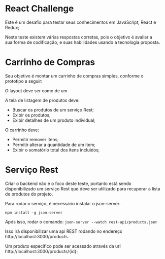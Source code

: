 # React Challenge

Este é um desafio para testar seus conhecimentos em JavaScript, React e Redux;

Neste teste existem várias respostas corretas, pois o objetivo é avaliar a sua forma de codificação, e suas habilidades usando a tecnologia proposta.

# Carrinho de Compras

Seu objetivo é montar um carrinho de compras simples, conforme o prototipo a seguir:

O layout deve ser como de um 

A tela de listagem de produtos deve:

- Buscar os produtos de um serviço Rest;
- Exibir os produtos;
- Exibir detalhes de um produto individual;

O carrinho deve:

- Permitir remover itens;
- Permitir alterar a quantidade de um item;
- Exibir o somatório total dos itens incluidos;

# Serviço Rest

Criar o backend não é o foco deste teste, portanto está sendo disponibilizado um serviço Rest que deve ser utilizado para recuperar a lista de produtos do projeto.

Para rodar o serviço, é necessário instalar o json-server:

`npm install -g json-server`

Após isso, rodar o comando: `json-server --watch rest-api/products.json`

Isso irá disponibilizar uma api REST rodando no endereço http://localhost:3000/products.

Um produto especifico pode ser acessado através da url http://localhost:3000/products/{id};